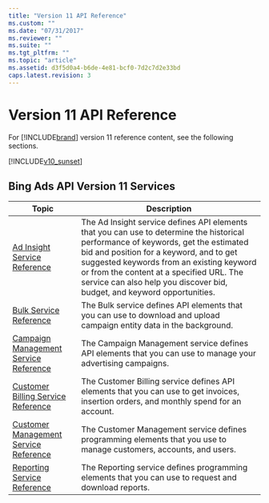 ```yaml
---
title: "Version 11 API Reference"
ms.custom: ""
ms.date: "07/31/2017"
ms.reviewer: ""
ms.suite: ""
ms.tgt_pltfrm: ""
ms.topic: "article"
ms.assetid: d3f5d0a4-b6de-4e81-bcf0-7d2c7d2e33bd
caps.latest.revision: 3
---
```

# Version 11 API Reference
For [!INCLUDE[brand](../../concepts/guides/includes/brand.md)] version 11 reference content, see the following sections.

[!INCLUDE[v10_sunset](../../concepts/api-reference/includes/v10-sunset.md)]

## Bing Ads API Version 11 Services

|Topic|Description|
|---------|---------------|
|[Ad Insight Service Reference](https://msdn.microsoft.com/library/bing-ads-ad-insight-service-reference(v=msads.110).aspx)|The Ad Insight service defines API elements that you can use to determine the historical performance of keywords, get the estimated bid and position for a keyword, and to get suggested keywords from an existing keyword or from the content at a specified URL. The service can also help you discover bid, budget, and keyword opportunities.|
|[Bulk Service Reference](https://msdn.microsoft.com/library/bing-ads-bulk-service-reference(v=msads.110).aspx)|The Bulk service defines API elements that you can use to download and upload campaign entity data in the background.|
|[Campaign Management Service Reference](https://msdn.microsoft.com/library/bing-ads-campaign-management-service-reference(v=msads.110).aspx)|The Campaign Management service defines API elements that you can use to manage your advertising campaigns.|
|[Customer Billing Service Reference](https://msdn.microsoft.com/library/bing-ads-customer-billing-service-reference(v=msads.110).aspx)|The Customer Billing service defines API elements that you can use to get invoices, insertion orders, and monthly spend for an account.|
|[Customer Management Service Reference](https://msdn.microsoft.com/library/bing-ads-customer-management-service-reference(v=msads.110).aspx)|The Customer Management service defines programming elements that you use to manage customers, accounts, and users.|
|[Reporting Service Reference](https://msdn.microsoft.com/library/bing-ads-reporting-service-reference(v=msads.110).aspx)|The Reporting service defines programming elements that you can use to request and download reports.|